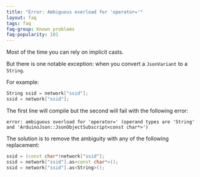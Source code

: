 ```yaml
---
title: "Error: Ambiguous overload for 'operator='"
layout: faq
tags: faq
faq-group: Known problems
faq-popularity: 101
---
```


Most of the time you can rely on implicit casts.

But there is one notable exception: when you convert a `JsonVariant` to a `String`.

For example:

```c++
String ssid = network["ssid"];
ssid = network["ssid"];
```

The first line will compile but the second will fail with the following error:

```
error: ambiguous overload for 'operator=' (operand types are 'String' and 'ArduinoJson::JsonObjectSubscript<const char*>')
```

The solution is to remove the ambiguity with any of the following replacement:

```c++
ssid = (const char*)network["ssid"];
ssid = network["ssid"].as<const char*>();
ssid = network["ssid"].as<String>();
```